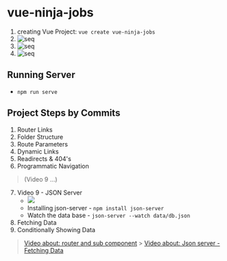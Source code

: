 # vue-ninja-jobs

1. creating Vue Project: `vue create vue-ninja-jobs`
1. ![seq](https://i.imgur.com/uc6d1IA.png)
1. ![seq](https://i.imgur.com/NEPvLgZ.png)
1. ![seq](https://i.imgur.com/m8DdMU4.png)

## Running Server

- `npm run serve`

## Project Steps by Commits

1.  Router Links
2.  Folder Structure
3.  Route Parameters
4.  Dynamic Links
5.  Readirects & 404's
6.  Programmatic Navigation

> (Video 9 ...)

7.  Video 9 - JSON Server
    - ![](https://i.imgur.com/OmT1DL7.png)
    - Installing json-server - `npm install json-server`
    - Watch the data base - `json-server --watch data/db.json`
8.  Fetching Data
9.  Conditionally Showing Data

> [Video about: router and sub component](https://youtu.be/7EMN_ePQsnE) > [Video about: Json server - Fetching Data](https://youtu.be/MQ5_ho3IV50)
